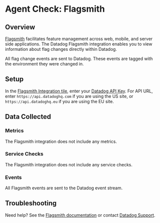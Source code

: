 # Agent Check: Flagsmith

## Overview

[Flagsmith][1] facilitates feature management across web, mobile, and server side applications. The Datadog Flagsmith integration enables you to view information about flag changes directly within Datadog.

All flag change events are sent to Datadog. These events are tagged with the environment they were changed in.

## Setup

In the [Flagsmith Integration tile][2], enter your [Datadog API Key][3]. For API URL, enter `https://api.datadoghq.com` if you are using the US site, or `https://api.datadoghq.eu` if you are using the EU site.

## Data Collected

### Metrics

The Flagsmith integration does not include any metrics.

### Service Checks

The Flagsmith integration does not include any service checks.

### Events

All Flagsmith events are sent to the Datadog event stream.

## Troubleshooting

Need help? See the [Flagsmith documentation][4] or contact [Datadog Support][5].

[1]: https://www.flagsmith.com/
[2]: https://app.datadoghq.com/account/settings#integrations/flagsmith
[3]: https://app.datadoghq.com/organization-settings/api-keys
[4]: https://docs.flagsmith.com/integrations/datadog/
[5]: https://docs.datadoghq.com/help/

